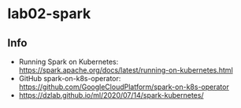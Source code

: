 # lab02-spark

## Info

* Running Spark on Kubernetes: https://spark.apache.org/docs/latest/running-on-kubernetes.html
* GitHub spark-on-k8s-operator: https://github.com/GoogleCloudPlatform/spark-on-k8s-operator
* https://dzlab.github.io/ml/2020/07/14/spark-kubernetes/
